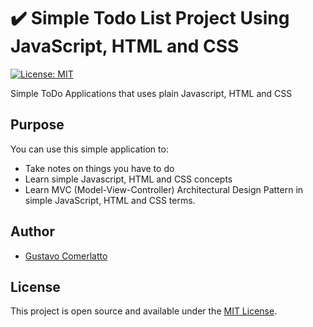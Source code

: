 # ✔️ Simple Todo List Project Using JavaScript, HTML and CSS
[![License: MIT](https://img.shields.io/badge/License-MIT-blue.svg)](https://opensource.org/licenses/MIT)

Simple ToDo Applications that uses plain Javascript, HTML and CSS

## Purpose

You can use this simple application to:
- Take notes on things you have to do
- Learn simple Javascript, HTML and CSS concepts
- Learn MVC (Model-View-Controller) Architectural Design Pattern in simple
JavaScript, HTML and CSS terms.

## Author

- [Gustavo Comerlatto](https://github.com/gustcomer)

## License

This project is open source and available under the [MIT License](LICENSE).
